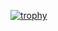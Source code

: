 [![trophy](https://github-profile-trophy.vercel.app/?username=Eaziey&theme=onedark)](https://github.com/ryo-ma/github-profile-trophy)
